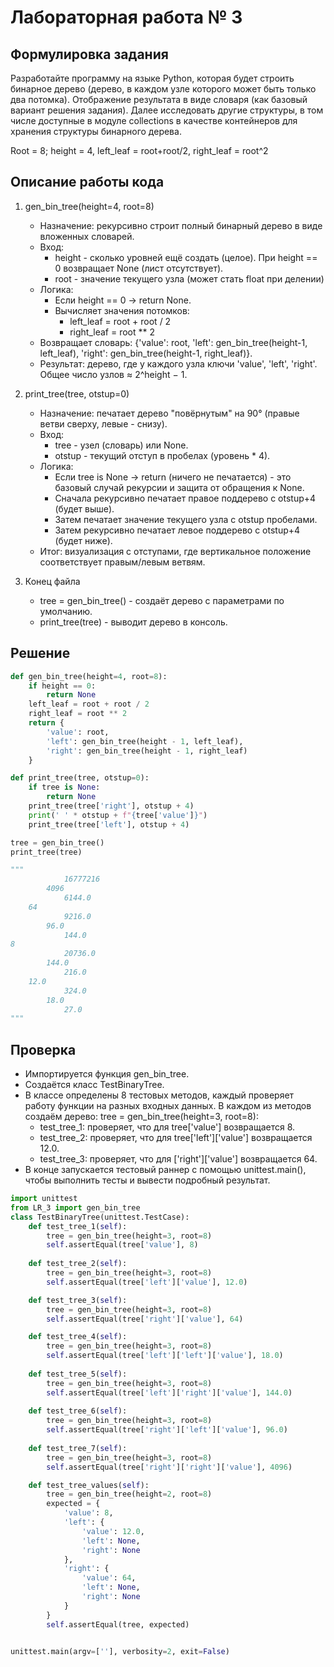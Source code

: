 # Лабораторная работа № 3

## Формулировка задания
Разработайте программу на языке Python, которая будет строить бинарное дерево (дерево, в каждом узле которого может быть только два потомка). Отображение результата в виде словаря (как базовый вариант решения задания). Далее исследовать другие структуры, в том числе доступные в модуле collections в качестве контейнеров для хранения структуры бинарного дерева.

Root = 8; height = 4, 
left_leaf = root+root/2, right_leaf = root^2

## Описание работы кода
1. gen_bin_tree(height=4, root=8)

	- Назначение: рекурсивно строит полный бинарный дерево в виде вложенных словарей.
	- Вход:
		- height - сколько уровней ещё создать (целое). При height == 0 возвращает None (лист отсутствует).
		- root - значение текущего узла (может стать float при делении)
	- Логика:
	    - Если height == 0 → return None.
	    - Вычисляет значения потомков:
	        - left_leaf = root + root / 2
	        - right_leaf = root ** 2
    - Возвращает словарь: {'value': root, 'left': gen_bin_tree(height-1, left_leaf), 'right': gen_bin_tree(height-1, right_leaf)}.
	- Результат: дерево, где у каждого узла ключи 'value', 'left', 'right'. Общее число узлов ≈ 2^height − 1.
2. print_tree(tree, otstup=0)
    
    - Назначение: печатает дерево "повёрнутым" на 90° (правые ветви сверху, левые - снизу).
    - Вход:
        - tree - узел (словарь) или None.
        - otstup - текущий отступ в пробелах (уровень * 4).
    - Логика:
        - Если tree is None → return (ничего не печатается) - это базовый случай рекурсии и защита от обращения к None.
        - Сначала рекурсивно печатает правое поддерево с otstup+4 (будет выше).
        - Затем печатает значение текущего узла с otstup пробелами.
        - Затем рекурсивно печатает левое поддерево с otstup+4 (будет ниже).
    - Итог: визуализация с отступами, где вертикальное положение соответствует правым/левым ветвям.
3. Конец файла
	- tree = gen_bin_tree() - создаёт дерево с параметрами по умолчанию.
	- print_tree(tree) - выводит дерево в консоль.
## Решение
```Python
def gen_bin_tree(height=4, root=8):
    if height == 0:
        return None
    left_leaf = root + root / 2
    right_leaf = root ** 2
    return {
        'value': root,
        'left': gen_bin_tree(height - 1, left_leaf),
        'right': gen_bin_tree(height - 1, right_leaf)
    }

def print_tree(tree, otstup=0):
    if tree is None:
        return None
    print_tree(tree['right'], otstup + 4)
    print(' ' * otstup + f"{tree['value']}")
    print_tree(tree['left'], otstup + 4)

tree = gen_bin_tree()
print_tree(tree)

"""
            16777216
        4096
            6144.0
    64
            9216.0
        96.0
            144.0
8
            20736.0
        144.0
            216.0
    12.0
            324.0
        18.0
            27.0
"""
```
## Проверка
- Импортируется функция gen_bin_tree.
- Создаётся класс TestBinaryTree.
- В классе определены 8 тестовых методов, каждый проверяет работу функции на разных входных данных. В каждом из методов создаём дерево: tree = gen_bin_tree(height=3, root=8):
	- test_tree_1: проверяет, что для tree\['value'] возвращается 8.
	- test_tree_2: проверяет, что для tree\['left']\['value'] возвращается 12.0.
	- test_tree_3: проверяет, что для \['right']\['value'] возвращается 64.
- В конце запускается тестовый раннер с помощью unittest.main(), чтобы выполнить тесты и вывести подробный результат.
```Python
import unittest
from LR_3 import gen_bin_tree
class TestBinaryTree(unittest.TestCase):
    def test_tree_1(self):
        tree = gen_bin_tree(height=3, root=8)
        self.assertEqual(tree['value'], 8)
        
    def test_tree_2(self):
        tree = gen_bin_tree(height=3, root=8)
        self.assertEqual(tree['left']['value'], 12.0)

    def test_tree_3(self):
        tree = gen_bin_tree(height=3, root=8)
        self.assertEqual(tree['right']['value'], 64)

    def test_tree_4(self):
        tree = gen_bin_tree(height=3, root=8)
        self.assertEqual(tree['left']['left']['value'], 18.0)
    
    def test_tree_5(self):
        tree = gen_bin_tree(height=3, root=8)
        self.assertEqual(tree['left']['right']['value'], 144.0)
    
    def test_tree_6(self):
        tree = gen_bin_tree(height=3, root=8)
        self.assertEqual(tree['right']['left']['value'], 96.0)
    
    def test_tree_7(self):
        tree = gen_bin_tree(height=3, root=8)
        self.assertEqual(tree['right']['right']['value'], 4096)

    def test_tree_values(self):
        tree = gen_bin_tree(height=2, root=8)
        expected = {
            'value': 8,
            'left': {
                'value': 12.0,
                'left': None,
                'right': None
            },
            'right': {
                'value': 64,
                'left': None,
                'right': None
            }
        }
        self.assertEqual(tree, expected)
    

unittest.main(argv=[''], verbosity=2, exit=False)
```
